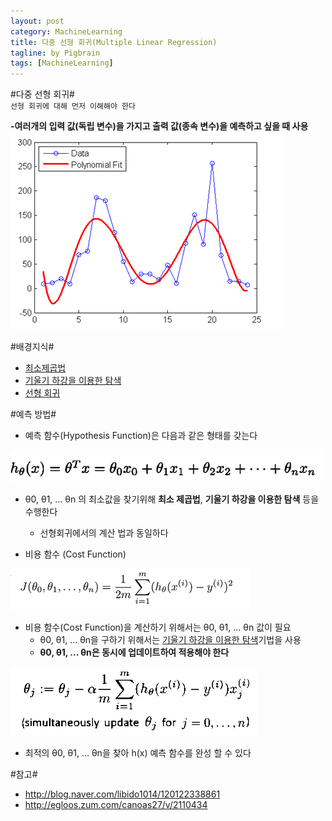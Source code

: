 ```yaml
---
layout: post
category: MachineLearning
title: 다중 선형 회귀(Multiple Linear Regression)
tagline: by Pigbrain
tags: [MachineLearning]
---
```


<!--more-->

#다중 선형 회귀#   
`선형 회귀에 대해 먼저 이해해야 한다`  

**-여러개의 입력 값(독립 변수)을 가지고 출력 값(종속 변수)을 예측하고 싶을 때 사용**  
<img src="/assets/themes/Snail/img/MachineLearning/MultipleLinearRegression/multipleLinearRegression.png" alt="">  


#배경지식#
* [최소제곱법](http://pigbrain.github.io/math/2015/07/19/MethodOfLeastSquares_on_Math/)
* [기울기 하강을 이용한 탐색](http://pigbrain.github.io/machinelearning/2015/07/19/GradientDescent_on_MachineLearning/)
* [선형 회귀](http://pigbrain.github.io/machinelearning/2015/07/20/LinearRegression_on_MachineLearning/)

#예측 방법#
* 예측 함수(Hypothesis Function)은 다음과 같은 형태를 갖는다  

<img src="/assets/themes/Snail/img/MachineLearning/MultipleLinearRegression/hypothesisFunction.png" alt="">  

* θ0, θ1, ... θn 의 최소값을 찾기위해 **최소 제곱법**, **기울기 하강을 이용한 탐색** 등을 수행한다  
	* 선형회귀에서의 계산 법과 동일하다

* 비용 함수 (Cost Function)
<img src="/assets/themes/Snail/img/MachineLearning/MultipleLinearRegression/costFunction.png" alt="">  

* 비용 함수(Cost Function)을 계산하기 위해서는 θ0, θ1, ... θn 값이 필요
	* θ0, θ1, ... θn을 구하기 위해서는 [기울기 하강을 이용한 탐색](http://pigbrain.github.io/machinelearning/2015/07/19/GradientDescent_on_MachineLearning/)기법을 사용
	* **θ0, θ1, ... θn은 동시에 업데이트하여 적용해야 한다**  
<img src="/assets/themes/Snail/img/MachineLearning/MultipleLinearRegression/gradient_descent.png" alt="">  

* 최적의 θ0, θ1, ... θn을 찾아 h(x) 예측 함수를 완성 할 수 있다

#참고#
* http://blog.naver.com/libido1014/120122338861  
* http://egloos.zum.com/canoas27/v/2110434